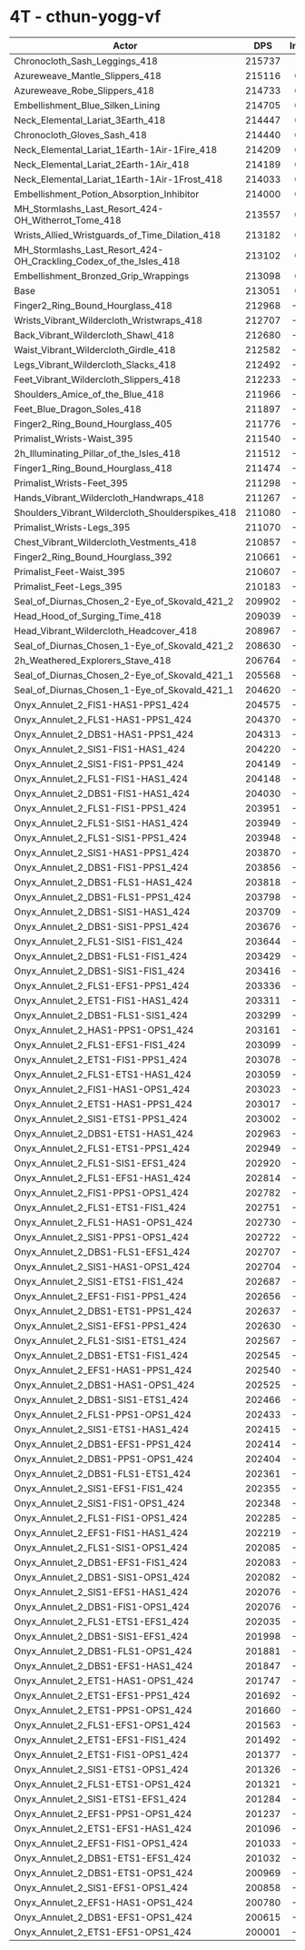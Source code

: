 # 4T - cthun-yogg-vf
| Actor | DPS | Increase |
|---|:---:|:---:|
|Chronocloth_Sash_Leggings_418|215737|1.26%|
|Azureweave_Mantle_Slippers_418|215116|0.97%|
|Azureweave_Robe_Slippers_418|214733|0.79%|
|Embellishment_Blue_Silken_Lining|214705|0.78%|
|Neck_Elemental_Lariat_3Earth_418|214447|0.66%|
|Chronocloth_Gloves_Sash_418|214440|0.65%|
|Neck_Elemental_Lariat_1Earth-1Air-1Fire_418|214209|0.54%|
|Neck_Elemental_Lariat_2Earth-1Air_418|214189|0.53%|
|Neck_Elemental_Lariat_1Earth-1Air-1Frost_418|214033|0.46%|
|Embellishment_Potion_Absorption_Inhibitor|214000|0.45%|
|MH_Stormlashs_Last_Resort_424-OH_Witherrot_Tome_418|213557|0.24%|
|Wrists_Allied_Wristguards_of_Time_Dilation_418|213182|0.06%|
|MH_Stormlashs_Last_Resort_424-OH_Crackling_Codex_of_the_Isles_418|213102|0.02%|
|Embellishment_Bronzed_Grip_Wrappings|213098|0.02%|
|Base|213051|0.00%|
|Finger2_Ring_Bound_Hourglass_418|212968|-0.04%|
|Wrists_Vibrant_Wildercloth_Wristwraps_418|212707|-0.16%|
|Back_Vibrant_Wildercloth_Shawl_418|212680|-0.17%|
|Waist_Vibrant_Wildercloth_Girdle_418|212582|-0.22%|
|Legs_Vibrant_Wildercloth_Slacks_418|212492|-0.26%|
|Feet_Vibrant_Wildercloth_Slippers_418|212233|-0.38%|
|Shoulders_Amice_of_the_Blue_418|211966|-0.51%|
|Feet_Blue_Dragon_Soles_418|211897|-0.54%|
|Finger2_Ring_Bound_Hourglass_405|211776|-0.60%|
|Primalist_Wrists-Waist_395|211540|-0.71%|
|2h_Illuminating_Pillar_of_the_Isles_418|211512|-0.72%|
|Finger1_Ring_Bound_Hourglass_418|211474|-0.74%|
|Primalist_Wrists-Feet_395|211298|-0.82%|
|Hands_Vibrant_Wildercloth_Handwraps_418|211267|-0.84%|
|Shoulders_Vibrant_Wildercloth_Shoulderspikes_418|211080|-0.93%|
|Primalist_Wrists-Legs_395|211070|-0.93%|
|Chest_Vibrant_Wildercloth_Vestments_418|210857|-1.03%|
|Finger2_Ring_Bound_Hourglass_392|210661|-1.12%|
|Primalist_Feet-Waist_395|210607|-1.15%|
|Primalist_Feet-Legs_395|210183|-1.35%|
|Seal_of_Diurnas_Chosen_2-Eye_of_Skovald_421_2|209902|-1.48%|
|Head_Hood_of_Surging_Time_418|209039|-1.88%|
|Head_Vibrant_Wildercloth_Headcover_418|208967|-1.92%|
|Seal_of_Diurnas_Chosen_1-Eye_of_Skovald_421_2|208630|-2.08%|
|2h_Weathered_Explorers_Stave_418|206764|-2.95%|
|Seal_of_Diurnas_Chosen_2-Eye_of_Skovald_421_1|205568|-3.51%|
|Seal_of_Diurnas_Chosen_1-Eye_of_Skovald_421_1|204620|-3.96%|
|Onyx_Annulet_2_FIS1-HAS1-PPS1_424|204575|-3.98%|
|Onyx_Annulet_2_FLS1-HAS1-PPS1_424|204370|-4.07%|
|Onyx_Annulet_2_DBS1-HAS1-PPS1_424|204313|-4.10%|
|Onyx_Annulet_2_SIS1-FIS1-HAS1_424|204220|-4.15%|
|Onyx_Annulet_2_SIS1-FIS1-PPS1_424|204149|-4.18%|
|Onyx_Annulet_2_FLS1-FIS1-HAS1_424|204148|-4.18%|
|Onyx_Annulet_2_DBS1-FIS1-HAS1_424|204030|-4.23%|
|Onyx_Annulet_2_FLS1-FIS1-PPS1_424|203951|-4.27%|
|Onyx_Annulet_2_FLS1-SIS1-HAS1_424|203949|-4.27%|
|Onyx_Annulet_2_FLS1-SIS1-PPS1_424|203948|-4.27%|
|Onyx_Annulet_2_SIS1-HAS1-PPS1_424|203870|-4.31%|
|Onyx_Annulet_2_DBS1-FIS1-PPS1_424|203856|-4.32%|
|Onyx_Annulet_2_DBS1-FLS1-HAS1_424|203818|-4.33%|
|Onyx_Annulet_2_DBS1-FLS1-PPS1_424|203798|-4.34%|
|Onyx_Annulet_2_DBS1-SIS1-HAS1_424|203709|-4.39%|
|Onyx_Annulet_2_DBS1-SIS1-PPS1_424|203676|-4.40%|
|Onyx_Annulet_2_FLS1-SIS1-FIS1_424|203644|-4.42%|
|Onyx_Annulet_2_DBS1-FLS1-FIS1_424|203429|-4.52%|
|Onyx_Annulet_2_DBS1-SIS1-FIS1_424|203416|-4.52%|
|Onyx_Annulet_2_FLS1-EFS1-PPS1_424|203336|-4.56%|
|Onyx_Annulet_2_ETS1-FIS1-HAS1_424|203311|-4.57%|
|Onyx_Annulet_2_DBS1-FLS1-SIS1_424|203299|-4.58%|
|Onyx_Annulet_2_HAS1-PPS1-OPS1_424|203161|-4.64%|
|Onyx_Annulet_2_FLS1-EFS1-FIS1_424|203099|-4.67%|
|Onyx_Annulet_2_ETS1-FIS1-PPS1_424|203078|-4.68%|
|Onyx_Annulet_2_FLS1-ETS1-HAS1_424|203059|-4.69%|
|Onyx_Annulet_2_FIS1-HAS1-OPS1_424|203023|-4.71%|
|Onyx_Annulet_2_ETS1-HAS1-PPS1_424|203017|-4.71%|
|Onyx_Annulet_2_SIS1-ETS1-PPS1_424|203002|-4.72%|
|Onyx_Annulet_2_DBS1-ETS1-HAS1_424|202963|-4.74%|
|Onyx_Annulet_2_FLS1-ETS1-PPS1_424|202949|-4.74%|
|Onyx_Annulet_2_FLS1-SIS1-EFS1_424|202920|-4.76%|
|Onyx_Annulet_2_FLS1-EFS1-HAS1_424|202814|-4.81%|
|Onyx_Annulet_2_FIS1-PPS1-OPS1_424|202782|-4.82%|
|Onyx_Annulet_2_FLS1-ETS1-FIS1_424|202751|-4.83%|
|Onyx_Annulet_2_FLS1-HAS1-OPS1_424|202730|-4.84%|
|Onyx_Annulet_2_SIS1-PPS1-OPS1_424|202722|-4.85%|
|Onyx_Annulet_2_DBS1-FLS1-EFS1_424|202707|-4.86%|
|Onyx_Annulet_2_SIS1-HAS1-OPS1_424|202704|-4.86%|
|Onyx_Annulet_2_SIS1-ETS1-FIS1_424|202687|-4.86%|
|Onyx_Annulet_2_EFS1-FIS1-PPS1_424|202656|-4.88%|
|Onyx_Annulet_2_DBS1-ETS1-PPS1_424|202637|-4.89%|
|Onyx_Annulet_2_SIS1-EFS1-PPS1_424|202630|-4.89%|
|Onyx_Annulet_2_FLS1-SIS1-ETS1_424|202567|-4.92%|
|Onyx_Annulet_2_DBS1-ETS1-FIS1_424|202545|-4.93%|
|Onyx_Annulet_2_EFS1-HAS1-PPS1_424|202540|-4.93%|
|Onyx_Annulet_2_DBS1-HAS1-OPS1_424|202525|-4.94%|
|Onyx_Annulet_2_DBS1-SIS1-ETS1_424|202466|-4.97%|
|Onyx_Annulet_2_FLS1-PPS1-OPS1_424|202433|-4.98%|
|Onyx_Annulet_2_SIS1-ETS1-HAS1_424|202415|-4.99%|
|Onyx_Annulet_2_DBS1-EFS1-PPS1_424|202414|-4.99%|
|Onyx_Annulet_2_DBS1-PPS1-OPS1_424|202404|-5.00%|
|Onyx_Annulet_2_DBS1-FLS1-ETS1_424|202361|-5.02%|
|Onyx_Annulet_2_SIS1-EFS1-FIS1_424|202355|-5.02%|
|Onyx_Annulet_2_SIS1-FIS1-OPS1_424|202348|-5.02%|
|Onyx_Annulet_2_FLS1-FIS1-OPS1_424|202285|-5.05%|
|Onyx_Annulet_2_EFS1-FIS1-HAS1_424|202219|-5.08%|
|Onyx_Annulet_2_FLS1-SIS1-OPS1_424|202085|-5.15%|
|Onyx_Annulet_2_DBS1-EFS1-FIS1_424|202083|-5.15%|
|Onyx_Annulet_2_DBS1-SIS1-OPS1_424|202082|-5.15%|
|Onyx_Annulet_2_SIS1-EFS1-HAS1_424|202076|-5.15%|
|Onyx_Annulet_2_DBS1-FIS1-OPS1_424|202076|-5.15%|
|Onyx_Annulet_2_FLS1-ETS1-EFS1_424|202035|-5.17%|
|Onyx_Annulet_2_DBS1-SIS1-EFS1_424|201998|-5.19%|
|Onyx_Annulet_2_DBS1-FLS1-OPS1_424|201881|-5.24%|
|Onyx_Annulet_2_DBS1-EFS1-HAS1_424|201847|-5.26%|
|Onyx_Annulet_2_ETS1-HAS1-OPS1_424|201747|-5.31%|
|Onyx_Annulet_2_ETS1-EFS1-PPS1_424|201692|-5.33%|
|Onyx_Annulet_2_ETS1-PPS1-OPS1_424|201660|-5.35%|
|Onyx_Annulet_2_FLS1-EFS1-OPS1_424|201563|-5.39%|
|Onyx_Annulet_2_ETS1-EFS1-FIS1_424|201492|-5.43%|
|Onyx_Annulet_2_ETS1-FIS1-OPS1_424|201377|-5.48%|
|Onyx_Annulet_2_SIS1-ETS1-OPS1_424|201326|-5.50%|
|Onyx_Annulet_2_FLS1-ETS1-OPS1_424|201321|-5.51%|
|Onyx_Annulet_2_SIS1-ETS1-EFS1_424|201284|-5.52%|
|Onyx_Annulet_2_EFS1-PPS1-OPS1_424|201237|-5.55%|
|Onyx_Annulet_2_ETS1-EFS1-HAS1_424|201096|-5.61%|
|Onyx_Annulet_2_EFS1-FIS1-OPS1_424|201033|-5.64%|
|Onyx_Annulet_2_DBS1-ETS1-EFS1_424|201032|-5.64%|
|Onyx_Annulet_2_DBS1-ETS1-OPS1_424|200969|-5.67%|
|Onyx_Annulet_2_SIS1-EFS1-OPS1_424|200858|-5.72%|
|Onyx_Annulet_2_EFS1-HAS1-OPS1_424|200780|-5.76%|
|Onyx_Annulet_2_DBS1-EFS1-OPS1_424|200615|-5.84%|
|Onyx_Annulet_2_ETS1-EFS1-OPS1_424|200001|-6.13%|
